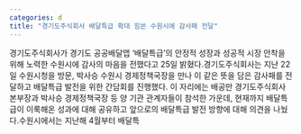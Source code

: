 ```yaml
---
categories: d
title: "경기도주식회사 배달특급 확대 힘쓴 수원시에 감사패 전달"
---
```

경기도주식회사가 경기도 공공배달앱 ‘배달특급’의 안정적 성장과 성공적 시장 안착을 위해 노력한 수원시에 감사의 마음을 전했다고 25일 밝혔다.경기도주식회사는 지난 22일 수원시청을 방문, 박사승 수원시 경제정책국장을 만나 이 같은 뜻을 담은 감사패를 전달하고 배달특급 발전을 위한 간담회를 진행했다. 이 자리에는 배공만 경기도주식회사 본부장과 박사승 경제정책국장 등 양 기관 관계자들이 참석한 가운데, 현재까지 배달특급이 이룩해온 성과에 대해 공유하고 앞으로의 배달특급 발전 방향에 대해 의견을 나눴다.수원시에서는 지난해 4월부터 배달특